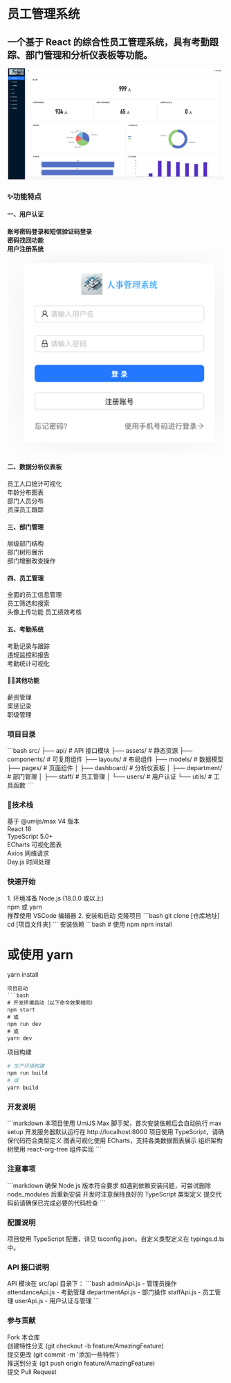 <h1>员工管理系统</h1>

<h2>一个基于 React 的综合性员工管理系统，具有考勤跟踪、部门管理和分析仪表板等功能。</h2>

<div align="center">
  <img src="src/assets/img/dashboard.jpg" width="500" alt="主页面">
</div>


<h3>✨功能特点</h3>

<h4>一、用户认证<h4>
<div >
账号密码登录和短信验证码登录<br/>
密码找回功能<br/>
用户注册系统
</div>

<div align="center">
<img src="src/assets/img/login.jpg" width="500" alt="登录界面截图">
</div>

<h4>二、数据分析仪表板</h4>
<div>
员工人口统计可视化<br/>
年龄分布图表<br/>
部门人员分布<br/>
资深员工跟踪
</div>

<h4>三、部门管理</h4>
<div>
层级部门结构<br/>
部门树形展示<br/>
部门增删改查操作
</div>

<h4>四、员工管理</h4>
<div>
全面的员工信息管理<br/>
员工筛选和搜索<br/>
头像上传功能
员工绩效考核
</div>

<h4>五、考勤系统</h4>
<div>
考勤记录与跟踪<br/>
违规监控和报告<br/>
考勤统计可视化
</div>

<h4>👋🏻其他功能</h4>
<div>
薪资管理<br/>
奖惩记录<br/>
职级管理
</div>


<h3>项目目录</h3>
```bash
src/
├── api/                 # API 接口模块
├── assets/             # 静态资源
├── components/         # 可复用组件
├── layouts/            # 布局组件
├── models/            # 数据模型
├── pages/             # 页面组件
│   ├── dashboard/     # 分析仪表板
│   ├── department/    # 部门管理
│   ├── staff/         # 员工管理
│   └── users/         # 用户认证
└── utils/             # 工具函数
```


<h3>🤖技术栈</h3>
基于 @umijs/max V4 版本<br/>
React 18<br/>
TypeScript 5.0+<br/>
ECharts 可视化图表<br/>
Axios 网络请求<br/>
Day.js 时间处理<br/>


<h3>快速开始</h3>
1. 环境准备
Node.js (18.0.0 或以上)<br/>
npm 或 yarn<br/>
推荐使用 VSCode 编辑器
2. 安装和启动
克隆项目
```bash
git clone [仓库地址]
cd [项目文件夹]
```
安装依赖
```bash
# 使用 npm
npm install

# 或使用 yarn
yarn install
```
项目启动
```bash
# 开发环境启动（以下命令效果相同）
npm start
# 或
npm run dev
# 或
yarn dev
```
项目构建
```bash
# 生产环境构建
npm run build
# 或
yarn build
```


<h3>开发说明</h3>
```markdown
本项目使用 UmiJS Max 脚手架，首次安装依赖后会自动执行 max setup
开发服务器默认运行在 http://localhost:8000
项目使用 TypeScript，请确保代码符合类型定义
图表可视化使用 ECharts，支持各类数据图表展示
组织架构树使用 react-org-tree 组件实现
```


<h3>注意事项</h3>
```markdown
确保 Node.js 版本符合要求
如遇到依赖安装问题，可尝试删除 node_modules 后重新安装
开发时注意保持良好的 TypeScript 类型定义
提交代码前请确保已完成必要的代码检查
```


<h3>配置说明</h3>
项目使用 TypeScript 配置，详见 tsconfig.json。自定义类型定义在 typings.d.ts 中。


<h3>API 接口说明</h3>
API 模块在 src/api 目录下：
```bash
adminApi.js - 管理员操作
attendanceApi.js - 考勤管理
departmentApi.js - 部门操作
staffApi.js - 员工管理
userApi.js - 用户认证与管理
```


<h3>参与贡献</h3>
Fork 本仓库</br>
创建特性分支 (git checkout -b feature/AmazingFeature)</br>
提交更改 (git commit -m '添加一些特性')</br>
推送到分支 (git push origin feature/AmazingFeature)</br>
提交 Pull Request</br>


